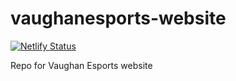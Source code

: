 # vaughanesports-website
[![Netlify Status](https://api.netlify.com/api/v1/badges/09fd8b5b-306d-426e-b46f-a1e778dc8aff/deploy-status)](https://app.netlify.com/sites/vaughanesports/deploys)

Repo for Vaughan Esports website
